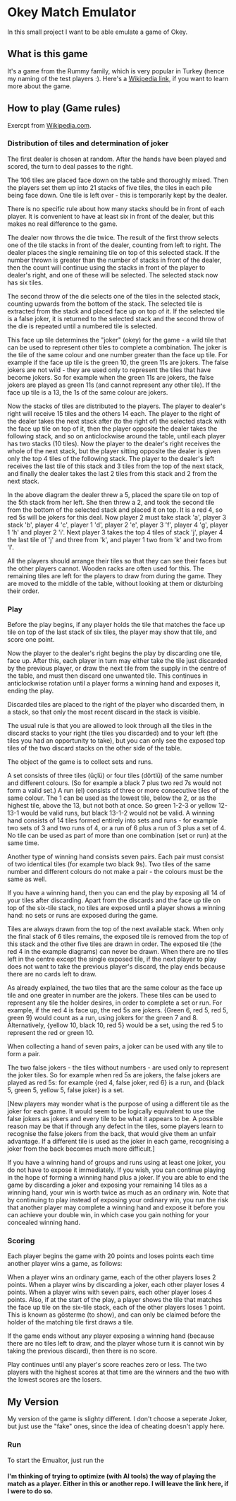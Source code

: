# Okey Match Emulator

In this small project I want to be able emulate a game of Okey.

## What is this game

It's a game from the Rummy family, which is very popular in Turkey (hence my naming of the test players :). Here's
a [Wikipedia link](https://en.wikipedia.org/wiki/Okey), if you want to learn more about the game.

## How to play (Game rules)

Exercpt from [Wikipedia.com](https://en.wikipedia.org/wiki/Okey).

### Distribution of tiles and determination of joker

The first dealer is chosen at random. After the hands have been played and scored, the turn to deal passes to the right.

The 106 tiles are placed face down on the table and thoroughly mixed. Then the players set them up into 21 stacks of
five tiles, the tiles in each pile being face down. One tile is left over - this is temporarily kept by the dealer.

There is no specific rule about how many stacks should be in front of each player. It is convenient to have at least six
in front of the dealer, but this makes no real difference to the game.

The dealer now throws the die twice. The result of the first throw selects one of the tile stacks in front of the
dealer, counting from left to right. The dealer places the single remaining tile on top of this selected stack. If the
number thrown is greater than the number of stacks in front of the dealer, then the count will continue using the stacks
in front of the player to dealer's right, and one of these will be selected. The selected stack now has six tiles.

The second throw of the die selects one of the tiles in the selected stack, counting upwards from the bottom of the
stack. The selected tile is extracted from the stack and placed face up on top of it. If the selected tile is a false
joker, it is returned to the selected stack and the second throw of the die is repeated until a numbered tile is
selected.

This face up tile determines the "joker" (okey) for the game - a wild tile that can be used to represent other tiles to
complete a combination. The joker is the tile of the same colour and one number greater than the face up tile. For
example if the face up tile is the green 10, the green 11s are jokers. The false jokers are not wild - they are used
only to represent the tiles that have become jokers. So for example when the green 11s are jokers, the false jokers are
played as green 11s (and cannot represent any other tile). If the face up tile is a 13, the 1s of the same colour are
jokers.

Now the stacks of tiles are distributed to the players. The player to dealer's right will receive 15 tiles and the
others 14 each. The player to the right of the dealer takes the next stack after (to the right of) the selected stack
with the face up tile on top of it, then the player opposite the dealer takes the following stack, and so on
anticlockwise around the table, until each player has two stacks (10 tiles). Now the player to the dealer's right
receives the whole of the next stack, but the player sitting opposite the dealer is given only the top 4 tiles of the
following stack. The player to the dealer's left receives the last tile of this stack and 3 tiles from the top of the
next stack, and finally the dealer takes the last 2 tiles from this stack and 2 from the next stack.

In the above diagram the dealer threw a 5, placed the spare tile on top of the 5th stack from her left. She then threw a
2, and took the second tile from the bottom of the selected stack and placed it on top. It is a red 4, so red 5s will be
jokers for this deal. Now player 2 must take stack 'a', player 3 stack 'b', player 4 'c', player 1 'd', player 2 'e',
player 3 'f', player 4 'g', player 1 'h' and player 2 'i'. Next player 3 takes the top 4 tiles of stack 'j', player 4
the last tile of 'j' and three from 'k', and player 1 two from 'k' and two from 'l'.

All the players should arrange their tiles so that they can see their faces but the other players cannot. Wooden racks
are often used for this. The remaining tiles are left for the players to draw from during the game. They are moved to
the middle of the table, without looking at them or disturbing their order.

### Play

Before the play begins, if any player holds the tile that matches the face up tile on top of the last stack of six
tiles, the player may show that tile, and score one point.

Now the player to the dealer's right begins the play by discarding one tile, face up. After this, each player in turn
may either take the tile just discarded by the previous player, or draw the next tile from the supply in the centre of
the table, and must then discard one unwanted tile. This continues in anticlockwise rotation until a player forms a
winning hand and exposes it, ending the play.

Discarded tiles are placed to the right of the player who discarded them, in a stack, so that only the most recent
discard in the stack is visible.

The usual rule is that you are allowed to look through all the tiles in the discard stacks to your right (the tiles you
discarded) and to your left (the tiles you had an opportunity to take), but you can only see the exposed top tiles of
the two discard stacks on the other side of the table.

The object of the game is to collect sets and runs.

A set consists of three tiles (üçlü) or four tiles (dörtlü) of the same number and different colours. (So for example a
black 7 plus two red 7s would not form a valid set.) A run (el) consists of three or more consecutive tiles of the same
colour. The 1 can be used as the lowest tile, below the 2, or as the highest tile, above the 13, but not both at once.
So green 1-2-3 or yellow 12-13-1 would be valid runs, but black 13-1-2 would not be valid. A winning hand consists of 14
tiles formed entirely into sets and runs - for example two sets of 3 and two runs of 4, or a run of 6 plus a run of 3
plus a set of 4. No tile can be used as part of more than one combination (set or run) at the same time.

Another type of winning hand consists seven pairs. Each pair must consist of two identical tiles (for example two black
9s). Two tiles of the same number and different colours do not make a pair - the colours must be the same as well.

If you have a winning hand, then you can end the play by exposing all 14 of your tiles after discarding. Apart from the
discards and the face up tile on top of the six-tile stack, no tiles are exposed until a player shows a winning hand: no
sets or runs are exposed during the game.

Tiles are always drawn from the top of the next available stack. When only the final stack of 6 tiles remains, the
exposed tile is removed from the top of this stack and the other five tiles are drawn in order. The exposed tile (the
red 4 in the example diagrams) can never be drawn. When there are no tiles left in the centre except the single exposed
tile, if the next player to play does not want to take the previous player's discard, the play ends because there are no
cards left to draw.

As already explained, the two tiles that are the same colour as the face up tile and one greater in number are the
jokers. These tiles can be used to represent any tile the holder desires, in order to complete a set or run. For
example, if the red 4 is face up, the red 5s are jokers. {Green 6, red 5, red 5, green 9} would count as a run, using
jokers for the green 7 and 8. Alternatively, {yellow 10, black 10, red 5} would be a set, using the red 5 to represent
the red or green 10.

When collecting a hand of seven pairs, a joker can be used with any tile to form a pair.

The two false jokers - the tiles without numbers - are used only to represent the joker tiles. So for example when red
5s are jokers, the false jokers are played as red 5s: for example {red 4, false joker, red 6} is a run, and {black 5,
green 5, yellow 5, false joker} is a set.

[New players may wonder what is the purpose of using a different tile as the joker for each game. It would seem to be logically equivalent to use the false jokers as jokers and every tile to be what it appears to be. A possible reason may be that if through any defect in the tiles, some players learn to recognise the false jokers from the back, that would give them an unfair advantage. If a different tile is used as the joker in each game, recognising a joker from the back becomes much more difficult.]

If you have a winning hand of groups and runs using at least one joker, you do not have to expose it immediately. If you
wish, you can continue playing in the hope of forming a winning hand plus a joker. If you are able to end the game by
discarding a joker and exposing your remaining 14 tiles as a winning hand, your win is worth twice as much as an
ordinary win. Note that by continuing to play instead of exposing your ordinary win, you run the risk that another
player may complete a winning hand and expose it before you can achieve your double win, in which case you gain nothing
for your concealed winning hand.

### Scoring

Each player begins the game with 20 points and loses points each time another player wins a game, as follows:

When a player wins an ordinary game, each of the other players loses 2 points. When a player wins by discarding a joker,
each other player loses 4 points. When a player wins with seven pairs, each other player loses 4 points. Also, if at the
start of the play, a player shows the tile that matches the face up tile on the six-tile stack, each of the other
players loses 1 point. This is known as gösterme (to show), and can only be claimed before the holder of the matching
tile first draws a tile.

If the game ends without any player exposing a winning hand (because there are no tiles left to draw, and the player
whose turn it is cannot win by taking the previous discard), then there is no score.

Play continues until any player's score reaches zero or less. The two players with the highest scores at that time are
the winners and the two with the lowest scores are the losers.

## My Version

My version of the game is slighty different. I don't choose a seperate Joker, but just use the "fake" ones, since the
idea of cheating doesn't apply here.

### Run

To start the Emualtor, just run the

#### I'm thinking of trying to optimize (with AI tools) the way of playing the match as a player. Either in this or another repo. I will leave the link here, if I were to do so.
